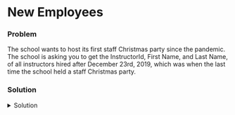 # New Employees

### Problem
The school wants to host its first staff Christmas party since the pandemic.
The school is asking you to get the InstructorId, First Name, and Last Name, of all instructors hired after December 23rd, 2019, which was when the last time the school held a staff Christmas party.

### Solution
<details>
  <summary>Solution</summary>

  ```SQL
SELECT InstructorId, FirstName, LastName
FROM Instructor
WHERE EmploymentDate > '2023-12-23'
  ```
  
</details>